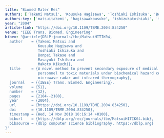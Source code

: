 ```yaml
---
title: "Biomed Mater Res"
authors: ['Takemi Matsui', 'Kousuke Hagisawa', 'Toshiaki Ishizuka', 'Bonpei Takase', 'Masayuki Ishihara', 'Makoto Kikuchi']
authors-key: ['matsuitakemi', 'hagisawakousuke', 'ishizukatoshiaki', 'takasebonpei', 'ishiharamasayuki', 'kikuchimakoto']
year: "2004"
article-link: "https://doi.org/10.1109/TBME.2004.834250"
venue: "IEEE Trans. Biomed. Engineering"
bibex: "@article{DBLP:journals/tbe/MatsuiHITIK04,
  author    = {Takemi Matsui and
               Kousuke Hagisawa and
               Toshiaki Ishizuka and
               Bonpei Takase and
               Masayuki Ishihara and
               Makoto Kikuchi},
  title     = {A novel method to prevent secondary exposure of medical and rescue
               personnel to toxic materials under biochemical hazard conditions using
               microwave radar and infrared thermography},
  journal   = {{IEEE} Trans. Biomed. Engineering},
  volume    = {51},
  number    = {12},
  pages     = {2184--2188},
  year      = {2004},
  url       = {https://doi.org/10.1109/TBME.2004.834250},
  doi       = {10.1109/TBME.2004.834250},
  timestamp = {Wed, 14 Nov 2018 10:16:14 +0100},
  biburl    = {https://dblp.org/rec/journals/tbe/MatsuiHITIK04.bib},
  bibsource = {dblp computer science bibliography, https://dblp.org}
}"
---
```

